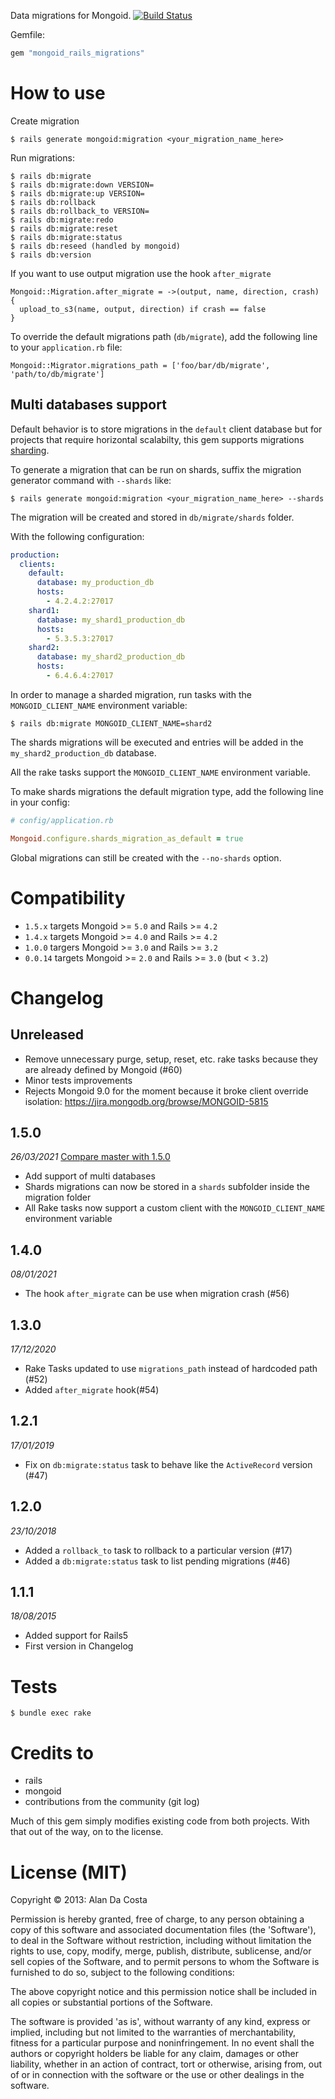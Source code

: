 Data migrations for Mongoid. [![Build Status](https://travis-ci.org/adacosta/mongoid_rails_migrations.svg?branch=master)](https://travis-ci.org/adacosta/mongoid_rails_migrations)

Gemfile:
```ruby
gem "mongoid_rails_migrations"
```

# How to use

Create migration
```
$ rails generate mongoid:migration <your_migration_name_here>
```

Run migrations:
```
$ rails db:migrate
$ rails db:migrate:down VERSION=
$ rails db:migrate:up VERSION=
$ rails db:rollback
$ rails db:rollback_to VERSION=
$ rails db:migrate:redo
$ rails db:migrate:reset
$ rails db:migrate:status
$ rails db:reseed (handled by mongoid)
$ rails db:version
```

If you want to use output migration use the hook `after_migrate`
```
Mongoid::Migration.after_migrate = ->(output, name, direction, crash) {
  upload_to_s3(name, output, direction) if crash == false
}
```

To override the default migrations path (`db/migrate`), add the following line to your `application.rb` file:
```
Mongoid::Migrator.migrations_path = ['foo/bar/db/migrate', 'path/to/db/migrate']
```

## Multi databases support

Default behavior is to store migrations in the `default` client database but for projects that require horizontal scalabilty, this gem supports migrations [sharding](https://en.wikipedia.org/wiki/Shard_\(database_architecture\)).

To generate a migration that can be run on shards, suffix the migration generator command with `--shards` like:

```
$ rails generate mongoid:migration <your_migration_name_here> --shards
```

The migration will be created and stored in `db/migrate/shards` folder.

With the following configuration:

```yaml
production:
  clients:
    default:
      database: my_production_db
      hosts:
        - 4.2.4.2:27017
    shard1:
      database: my_shard1_production_db
      hosts:
        - 5.3.5.3:27017
    shard2:
      database: my_shard2_production_db
      hosts:
        - 6.4.6.4:27017
```

In order to manage a sharded migration, run tasks with the `MONGOID_CLIENT_NAME` environment variable:

```
$ rails db:migrate MONGOID_CLIENT_NAME=shard2
```

The shards migrations will be executed and entries will be added in the `my_shard2_production_db` database.

All the rake tasks support the `MONGOID_CLIENT_NAME` environment variable.

To make shards migrations the default migration type, add the following line in your config:

```ruby
# config/application.rb

Mongoid.configure.shards_migration_as_default = true
```

Global migrations can still be created with the `--no-shards` option.

# Compatibility

* `1.5.x` targets Mongoid >= `5.0` and Rails >= `4.2`
* `1.4.x` targets Mongoid >= `4.0` and Rails >= `4.2`
* `1.0.0` targers Mongoid >= `3.0` and Rails >= `3.2`
* `0.0.14` targets Mongoid >= `2.0` and Rails >= `3.0` (but < `3.2`)

# Changelog

## Unreleased

* Remove unnecessary purge, setup, reset, etc. rake tasks because they are already defined by Mongoid (#60)
* Minor tests improvements
* Rejects Mongoid 9.0 for the moment because it broke client override isolation: https://jira.mongodb.org/browse/MONGOID-5815

## 1.5.0
_26/03/2021_
[Compare master with 1.5.0](https://github.com/adacosta/mongoid_rails_migrations/compare/v1.5.0...master)
* Add support of multi databases
* Shards migrations can now be stored in a `shards` subfolder inside the migration folder
* All Rake tasks now support a custom client with the `MONGOID_CLIENT_NAME` environment variable

## 1.4.0
_08/01/2021_
* The hook `after_migrate` can be use when migration crash (#56)

## 1.3.0
_17/12/2020_
* Rake Tasks updated to use `migrations_path` instead of hardcoded path (#52)
* Added `after_migrate` hook(#54)

## 1.2.1
_17/01/2019_
* Fix on `db:migrate:status` task to behave like the `ActiveRecord` version (#47)

## 1.2.0
_23/10/2018_
* Added a `rollback_to` task to rollback to a particular version (#17)
* Added a `db:migrate:status` task to list pending migrations (#46)

## 1.1.1
_18/08/2015_
* Added support for Rails5
* First version in Changelog

# Tests

```
$ bundle exec rake
```

# Credits to

* rails
* mongoid
* contributions from the community (git log)

Much of this gem simply modifies existing code from both projects.
With that out of the way, on to the license.

# License (MIT)

Copyright © 2013: Alan Da Costa

Permission is hereby granted, free of charge, to any person obtaining a copy of this software and associated documentation files (the 'Software'),
to deal in the Software without restriction, including without limitation the rights to use, copy, modify, merge, publish,
distribute, sublicense, and/or sell copies of the Software, and to permit persons to whom the Software is furnished to do so, subject to
the following conditions:

The above copyright notice and this permission notice shall be included in all copies or substantial portions of the Software.

The software is provided 'as is', without warranty of any kind, express or implied, including but not limited to the warranties of
merchantability, fitness for a particular purpose and noninfringement. In no event shall the authors or copyright holders be liable for any
claim, damages or other liability, whether in an action of contract, tort or otherwise, arising from, out of or in connection with the
software or the use or other dealings in the software.
